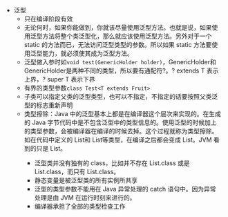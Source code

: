 
- 泛型
  - 只在编译阶段有效
  - 无论何时，如果你能做到，你就该尽量使用泛型方法。也就是说，如果使用泛型方法将整个类泛型化，那么就应该使用泛型方法。另外对于一个 static 的方法而已，无法访问泛型类型的参数。所以如果 static 方法要使用泛型能力，就必须使其成为泛型方法。
  - 泛型做入参时如`void test(GenericHolder holder)`，GenericHolder<Fruit>和 GenericHolder<Apple>是两种不同的类型，所以要有通配符?。? extends T 表示上界，? super T 表示下界
  - 有界的类型参数`class Test<T extends Fruit>`
  - 子类可以指定父类的泛型类型，也可以不指定，不指定的话要按照父类泛型的标志重新声明
  - 类型擦除：Java 中的泛型基本上都是在编译器这个层次来实现的。在生成的 Java 字节代码中是不包含泛型中的类型信息的。使用泛型的时候加上的类型参数，会被编译器在编译的时候去掉。这个过程就称为类型擦除。如在代码中定义的 List<Object>和 List<String>等类型，在编译之后都会变成 List。JVM 看到的只是 List。
    - 泛型类并没有独有的 class，比如并不存在 List<String>.class 或是 List<Integer>.class，而只有 List.class。
    - 静态变量是被泛型类的所有实例所共享
    - 泛型的类型参数不能用在 Java 异常处理的 catch 语句中。因为异常处理是由 JVM 在运行时刻来进行的。
    - 编译器承担了全部的类型检查工作